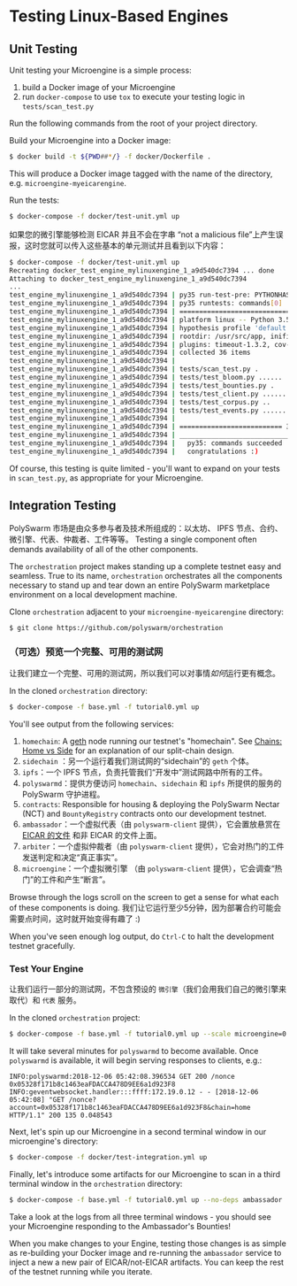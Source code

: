 # Testing Linux-Based Engines

## Unit Testing

Unit testing your Microengine is a simple process:

1. build a Docker image of your Microengine
2. run `docker-compose` to use `tox` to execute your testing logic in `tests/scan_test.py`

Run the following commands from the root of your project directory.

Build your Microengine into a Docker image:

```bash
$ docker build -t ${PWD##*/} -f docker/Dockerfile .
```

This will produce a Docker image tagged with the name of the directory, e.g. `microengine-myeicarengine`.

Run the tests:

```bash
$ docker-compose -f docker/test-unit.yml up
```

如果您的微引擎能够检测 EICAR 并且不会在字串 “not a malicious file”上产生误报，这时您就可以传入这些基本的单元测试并且看到以下内容：

```bash
$ docker-compose -f docker/test-unit.yml up
Recreating docker_test_engine_mylinuxengine_1_a9d540dc7394 ... done
Attaching to docker_test_engine_mylinuxengine_1_a9d540dc7394
...
test_engine_mylinuxengine_1_a9d540dc7394 | py35 run-test-pre: PYTHONHASHSEED='1705267802'
test_engine_mylinuxengine_1_a9d540dc7394 | py35 runtests: commands[0] | pytest -s
test_engine_mylinuxengine_1_a9d540dc7394 | ============================= test session starts ==============================
test_engine_mylinuxengine_1_a9d540dc7394 | platform linux -- Python 3.5.6, pytest-3.9.2, py-1.7.0, pluggy-0.8.0
test_engine_mylinuxengine_1_a9d540dc7394 | hypothesis profile 'default' -> database=DirectoryBasedExampleDatabase('/usr/src/app/.hypothesis/examples')
test_engine_mylinuxengine_1_a9d540dc7394 | rootdir: /usr/src/app, inifile:
test_engine_mylinuxengine_1_a9d540dc7394 | plugins: timeout-1.3.2, cov-2.6.0, asyncio-0.9.0, hypothesis-3.82.1
test_engine_mylinuxengine_1_a9d540dc7394 | collected 36 items
test_engine_mylinuxengine_1_a9d540dc7394 |
test_engine_mylinuxengine_1_a9d540dc7394 | tests/scan_test.py .
test_engine_mylinuxengine_1_a9d540dc7394 | tests/test_bloom.py ......
test_engine_mylinuxengine_1_a9d540dc7394 | tests/test_bounties.py .
test_engine_mylinuxengine_1_a9d540dc7394 | tests/test_client.py ............
test_engine_mylinuxengine_1_a9d540dc7394 | tests/test_corpus.py ..
test_engine_mylinuxengine_1_a9d540dc7394 | tests/test_events.py ..............
test_engine_mylinuxengine_1_a9d540dc7394 |
test_engine_mylinuxengine_1_a9d540dc7394 | ========================== 36 passed in 39.42 seconds ==========================
test_engine_mylinuxengine_1_a9d540dc7394 | ___________________________________ summary ____________________________________
test_engine_mylinuxengine_1_a9d540dc7394 |   py35: commands succeeded
test_engine_mylinuxengine_1_a9d540dc7394 |   congratulations :)
```

Of course, this testing is quite limited - you'll want to expand on your tests in `scan_test.py`, as appropriate for your Microengine.

## Integration Testing

PolySwarm 市场是由众多参与者及技术所组成的：以太坊、 IPFS 节点、合约、微引擎、代表、仲裁者、工件等等。 Testing a single component often demands availability of all of the other components.

The `orchestration` project makes standing up a complete testnet easy and seamless. True to its name, `orchestration` orchestrates all the components necessary to stand up and tear down an entire PolySwarm marketplace environment on a local development machine.

Clone `orchestration` adjacent to your `microengine-myeicarengine` directory:

```bash
$ git clone https://github.com/polyswarm/orchestration
```

### （可选）预览一个完整、可用的测试网

让我们建立一个完整、可用的测试网，所以我们可以对事情*如何*运行更有概念。

In the cloned `orchestration` directory:

```bash
$ docker-compose -f base.yml -f tutorial0.yml up
```

You'll see output from the following services:

1. `homechain`: A [geth](https://github.com/ethereum/go-ethereum) node running our testnet's "homechain". See [Chains: Home vs Side](/#chains-home-vs-side) for an explanation of our split-chain design.
2. `sidechain` ：另一个运行着我们测试网的“sidechain”的 `geth` 个体。
3. `ipfs`：一个 IPFS 节点，负责托管我们“开发中”测试网路中所有的工件。
4. `polyswarmd`：提供方便访问 `homechain`、`sidechain` 和 `ipfs` 所提供的服务的 PolySwarm 守护进程。
5. `contracts`: Responsible for housing & deploying the PolySwarm Nectar (NCT) and `BountyRegistry` contracts onto our development testnet.
6. `ambassador`：一个虚拟代表（由 `polyswarm-client` 提供），它会置放悬赏在 [EICAR 的文件](https://en.wikipedia.org/wiki/EICAR_test_file) 和非 EICAR 的文件上面。
7. `arbiter`：一个虚拟仲裁者（由 `polyswarm-client` 提供），它会对热门的工件发送判定和决定“真正事实”。
8. `microengine`：一个虚拟微引擎 （由 `polyswarm-client` 提供），它会调查“热门”的工件和产生“断言”。

Browse through the logs scroll on the screen to get a sense for what each of these components is doing. 我们让它运行至少5分钟，因为部署合约可能会需要点时间，这时就开始变得有趣了 :)

When you've seen enough log output, do `Ctrl-C` to halt the development testnet gracefully.

### Test Your Engine

让我们运行一部分的测试网，不包含预设的 `微引擎`（我们会用我们自己的微引擎来取代）和 `代表` 服务。

In the cloned `orchestration` project:

```bash
$ docker-compose -f base.yml -f tutorial0.yml up --scale microengine=0 --scale ambassador=0
```

It will take several minutes for `polyswarmd` to become available. Once `polyswarmd` is available, it will begin serving responses to clients, e.g.:

    INFO:polyswarmd:2018-12-06 05:42:08.396534 GET 200 /nonce 0x05328f171b8c1463eaFDACCA478D9EE6a1d923F8
    INFO:geventwebsocket.handler:::ffff:172.19.0.12 - - [2018-12-06 05:42:08] "GET /nonce?account=0x05328f171b8c1463eaFDACCA478D9EE6a1d923F8&chain=home HTTP/1.1" 200 135 0.048543
    

Next, let's spin up our Microengine in a second terminal window in our microengine's directory:

```bash
$ docker-compose -f docker/test-integration.yml up
```

Finally, let's introduce some artifacts for our Microengine to scan in a third terminal window in the `orchestration` directory:

```bash
$ docker-compose -f base.yml -f tutorial0.yml up --no-deps ambassador
```

Take a look at the logs from all three terminal windows - you should see your Microengine responding to the Ambassador's Bounties!

When you make changes to your Engine, testing those changes is as simple as re-building your Docker image and re-running the `ambassador` service to inject a new a new pair of EICAR/not-EICAR artifacts. You can keep the rest of the testnet running while you iterate.